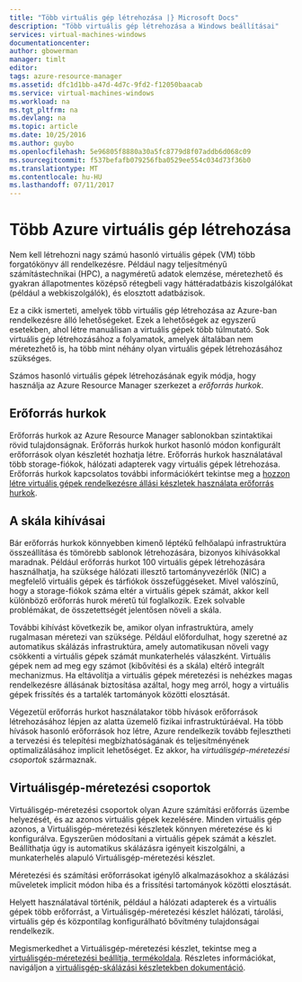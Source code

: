 ```yaml
---
title: "Több virtuális gép létrehozása |} Microsoft Docs"
description: "Több virtuális gép létrehozása a Windows beállításai"
services: virtual-machines-windows
documentationcenter: 
author: gbowerman
manager: timlt
editor: 
tags: azure-resource-manager
ms.assetid: dfc1d1bb-a47d-4d7c-9fd2-f12050baacab
ms.service: virtual-machines-windows
ms.workload: na
ms.tgt_pltfrm: na
ms.devlang: na
ms.topic: article
ms.date: 10/25/2016
ms.author: guybo
ms.openlocfilehash: 5e96805f8880a30a5fc8779d8f07addb6d068c09
ms.sourcegitcommit: f537befafb079256fba0529ee554c034d73f36b0
ms.translationtype: MT
ms.contentlocale: hu-HU
ms.lasthandoff: 07/11/2017
---
```

# <a name="create-multiple-azure-virtual-machines"></a>Több Azure virtuális gép létrehozása
Nem kell létrehozni nagy számú hasonló virtuális gépek (VM) több forgatókönyv áll rendelkezésre. Például nagy teljesítményű számítástechnikai (HPC), a nagyméretű adatok elemzése, méretezhető és gyakran állapotmentes középső rétegbeli vagy háttéradatbázis kiszolgálókat (például a webkiszolgálók), és elosztott adatbázisok.

Ez a cikk ismerteti, amelyek több virtuális gép létrehozása az Azure-ban rendelkezésre álló lehetőségeket. Ezek a lehetőségek az egyszerű esetekben, ahol létre manuálisan a virtuális gépek több túlmutató. Sok virtuális gép létrehozásához a folyamatok, amelyek általában nem méretezhető is, ha több mint néhány olyan virtuális gépek létrehozásához szükséges.

Számos hasonló virtuális gépek létrehozásának egyik módja, hogy használja az Azure Resource Manager szerkezet a *erőforrás hurkok*.

## <a name="resource-loops"></a>Erőforrás hurkok
Erőforrás hurkok az Azure Resource Manager sablonokban szintaktikai rövid tulajdonságnak. Erőforrás hurkok hurkot hasonló módon konfigurált erőforrások olyan készletét hozhatja létre. Erőforrás hurkok használatával több storage-fiókok, hálózati adapterek vagy virtuális gépek létrehozása. Erőforrás hurkok kapcsolatos további információkért tekintse meg a [hozzon létre virtuális gépek rendelkezésre állási készletek használata erőforrás hurkok](https://azure.microsoft.com/documentation/templates/201-vm-copy-index-loops/).

## <a name="challenges-of-scale"></a>A skála kihívásai
Bár erőforrás hurkok könnyebben kimenő léptékű felhőalapú infrastruktúra összeállítása és tömörebb sablonok létrehozására, bizonyos kihívásokkal maradnak. Például erőforrás hurkot 100 virtuális gépek létrehozására használhatja, ha szüksége hálózati illesztő tartományvezérlők (NIC) a megfelelő virtuális gépek és tárfiókok összefüggéseket. Mivel valószínű, hogy a storage-fiókok száma eltér a virtuális gépek számát, akkor kell különböző erőforrás hurok méretű túl foglalkozik. Ezek solvable problémákat, de összetettségét jelentősen növeli a skála.

További kihívást következik be, amikor olyan infrastruktúra, amely rugalmasan méretezi van szüksége. Például előfordulhat, hogy szeretné az automatikus skálázás infrastruktúra, amely automatikusan növeli vagy csökkenti a virtuális gépek számát munkaterhelés válaszként. Virtuális gépek nem ad meg egy számot (kibővítési és a skála) eltérő integrált mechanizmus. Ha eltávolítja a virtuális gépek méretezési is nehézkes magas rendelkezésre állásának biztosítása azáltal, hogy meg arról, hogy a virtuális gépek frissítés és a tartalék tartományok közötti elosztását.

Végezetül erőforrás hurkot használatakor több hívások erőforrások létrehozásához lépjen az alatta üzemelő fizikai infrastruktúráéval. Ha több hívások hasonló erőforrások hoz létre, Azure rendelkezik tovább fejlesztheti a tervezési és telepítési megbízhatóságának és teljesítményének optimalizálásához implicit lehetőséget. Ez akkor, ha *virtuálisgép-méretezési csoportok* származnak.

## <a name="virtual-machine-scale-sets"></a>Virtuálisgép-méretezési csoportok
Virtuálisgép-méretezési csoportok olyan Azure számítási erőforrás üzembe helyezését, és az azonos virtuális gépek kezelésére. Minden virtuális gép azonos, a Virtuálisgép-méretezési készletek könnyen méretezése és ki konfigurálva. Egyszerűen módosítani a virtuális gépek számát a készlet. Beállíthatja úgy is automatikus skálázásra igényeit kiszolgálni, a munkaterhelés alapuló Virtuálisgép-méretezési készlet.

Méretezési és számítási erőforrásokat igénylő alkalmazásokhoz a skálázási műveletek implicit módon hiba és a frissítési tartományok közötti elosztását.

Helyett használatával történik, például a hálózati adapterek és a virtuális gépek több erőforrást, a Virtuálisgép-méretezési készlet hálózati, tárolási, virtuális gép és központilag konfigurálható bővítmény tulajdonságai rendelkezik.

Megismerkedhet a Virtuálisgép-méretezési készlet, tekintse meg a [virtuálisgép-méretezési beállítja, termékoldala](https://azure.microsoft.com/services/virtual-machine-scale-sets/). Részletes információkat, navigáljon a [virtuálisgép-skálázási készletekben dokumentáció](https://azure.microsoft.com/documentation/services/virtual-machine-scale-sets/).

